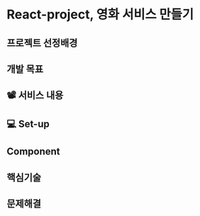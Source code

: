 # React-project, 영화 서비스 만들기

## 프로젝트 선정배경
## 개발 목표 

## 📽 서비스 내용

## 💻 Set-up

## Component

## 핵심기술

## 문제해결
